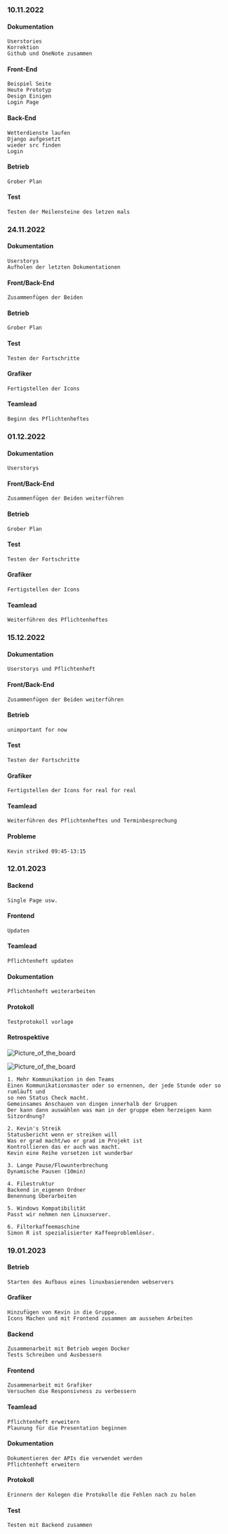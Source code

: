 ### 10.11.2022
#### Dokumentation
    Userstories
    Korrektion
    Github und OneNote zusammen

#### Front-End
    Beispiel Seite
    Heute Prototyp
    Design Einigen
    Login Page

#### Back-End
    Wetterdienste laufen
    Django aufgesetzt
    wieder src finden
    Login

#### Betrieb
    Grober Plan

#### Test
    Testen der Meilensteine des letzen mals



### 24.11.2022
#### Dokumentation
    Userstorys
    Aufholen der letzten Dokumentationen

#### Front/Back-End
    Zusammenfügen der Beiden

#### Betrieb
    Grober Plan

#### Test
    Testen der Fortschritte

#### Grafiker
    Fertigstellen der Icons

#### Teamlead
    Beginn des Pflichtenheftes



### 01.12.2022
#### Dokumentation
    Userstorys

#### Front/Back-End
    Zusammenfügen der Beiden weiterführen

#### Betrieb
    Grober Plan

#### Test
    Testen der Fortschritte

#### Grafiker
    Fertigstellen der Icons

#### Teamlead
    Weiterführen des Pflichtenheftes



### 15.12.2022
#### Dokumentation
    Userstorys und Pflichtenheft

#### Front/Back-End
    Zusammenfügen der Beiden weiterführen

#### Betrieb
    unimportant for now

#### Test
    Testen der Fortschritte

#### Grafiker
    Fertigstellen der Icons for real for real

#### Teamlead
    Weiterführen des Pflichtenheftes und Terminbesprechung

#### Probleme
    Kevin striked 09:45-13:15
    


### 12.01.2023
#### Backend
    Single Page usw.
    
#### Frontend
    Updaten
    
#### Teamlead
    Pflichtenheft updaten
    
#### Dokumentation
    Pflichtenheft weiterarbeiten
    
#### Protokoll
    Testprotokoll vorlage

#### Retrospektive

![Picture_of_the_board](weather_pic1.PNG)

![Picture_of_the_board](weather_pic2.PNG)


    1. Mehr Kommunikation in den Teams
    Einen Kommunikationsmaster oder so ernennen, der jede Stunde oder so rumläuft und
    so nen Status Check macht.
    Gemeinsames Anschauen von dingen innerhalb der Gruppen
    Der kann dann auswählen was man in der gruppe eben herzeigen kann
    Sitzordnung?

    2. Kevin's Streik
    Statusbericht wenn er streiken will
    Was er grad macht/wo er grad im Projekt ist
    Kontrollieren das er auch was macht.
    Kevin eine Reihe vorsetzen ist wunderbar

    3. Lange Pause/Flowunterbrechung
    Dynamische Pausen (10min)

    4. Filestruktur
    Backend in eigenen Ordner
    Benennung Überarbeiten

    5. Windows Kompatibilität
    Passt wir nehmen nen Linuxserver.

    6. Filterkaffeemaschine
    Simon R ist spezialisierter Kaffeeproblemlöser.



### 19.01.2023
#### Betrieb 
    Starten des Aufbaus eines linuxbasierenden webservers

#### Grafiker
    Hinzufügen von Kevin in die Gruppe.
    Icons Machen und mit Frontend zusammen am aussehen Arbeiten

#### Backend
    Zusammenarbeit mit Betrieb wegen Docker
    Tests Schreiben und Ausbessern

#### Frontend
    Zusammenarbeit mit Grafiker
    Versuchen die Responsivness zu verbessern

#### Teamlead
    Pflichtenheft erweitern
    Plaunung für die Presentation beginnen

#### Dokumentation
    Dokumentieren der APIs die verwendet werden
    Pflichtenheft erweitern

#### Protokoll
    Erinnern der Kolegen die Protokolle die Fehlen nach zu holen

#### Test
    Testen mit Backend zusammen

